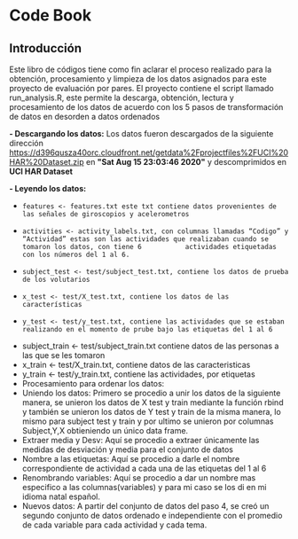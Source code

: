 # Code Book
## Introducción
Este libro de códigos tiene como fin aclarar el proceso realizado para la obtención, procesamiento y limpieza de los datos asignados para este proyecto de evaluación por pares.
El proyecto contiene el script llamado run_analysis.R, este permite la descarga, obtención, lectura y procesamiento de los datos de acuerdo con los 5 pasos de transformación de datos en desorden a datos ordenados

**- Descargando los datos:** Los datos fueron descargados de la siguiente dirección https://d396qusza40orc.cloudfront.net/getdata%2Fprojectfiles%2FUCI%20HAR%20Dataset.zip en **"Sat Aug 15 23:03:46 2020"** y descomprimidos en **UCI HAR Dataset**


**- Leyendo los datos:**
-     features <- features.txt este txt contiene datos provenientes de las señales de giroscopios y acelerometros
-     activities <- activity_labels.txt, con columnas llamadas “Codigo” y “Actividad” estas son las actividades que realizaban cuando se tomaron los datos, con tiene 6           actividades etiquetadas con los números del 1 al 6.
-     subject_test <- test/subject_test.txt, contiene los datos de prueba de los volutarios
-     x_test <- test/X_test.txt, contiene los datos de las características
-     y_test <- test/y_test.txt, contiene las actividades que se estaban realizando en el momento de prube bajo las etiquetas del 1 al 6
-	subject_train <- test/subject_train.txt contiene datos de las personas a las que se les tomaron
-	x_train <- test/X_train.txt, contiene datos de las caracteristicas
-	y_train <- test/y_train.txt, contiene las actividades, por etiquetas
-	Procesamiento para ordenar los datos:
-	Uniendo los datos: Primero se procedio a unir los datos de la siguiente manera, se unieron los datos de X test y train mediante la función rbind y también se unieron los datos de Y test y train de la misma manera, lo mismo para subject test y train y por ultimo se unieron por columnas Subject,Y,X obtieniendo un único data frame.
-	Extraer media y Desv: Aquí se procedio a extraer únicamente las medidas de desviación y media para el conjunto de datos
-	Nombre a las etiquetas: Aquí se procedio a darle el nombre correspondiente de actividad a cada una de las etiquetas del 1 al 6
-	Renombrando variables: Aquí se procedio a dar un nombre mas especifico a las columnas(variables) y para mi caso se los di en mi idioma natal español.
-	Nuevos datos: A partir del conjunto de datos del paso 4, se creó un segundo conjunto de datos ordenado e independiente con el promedio de cada variable para cada actividad y cada tema.

